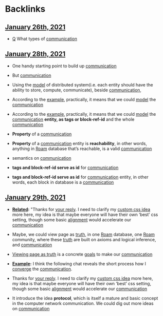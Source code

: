 
# Backlinks
## [January 26th, 2021](<January 26th, 2021.md>)
- [Q](<Q.md>) What types of [communication](<communication.md>)

## [January 28th, 2021](<January 28th, 2021.md>)
- One handy starting point to build up [communication](<communication.md>)

- But [communication](<communication.md>)

- Using the [model](<model.md>) of distributed system(i.e. each entity should have the ability to store, compute, communicate), beside [communication](<communication.md>),

- According to the [example](((yOi9SxfEw))), practically, it means that we could [model](<model.md>) the [communication](<communication.md>)

- According to the [example](((yOi9SxfEw))), practically, it means that we could [model](<model.md>) the [communication](<communication.md>) **entity, as tags or block-ref-id** and the whole [communication](<communication.md>)

- **Property** of a [communication](<communication.md>)

- **Property** of a [communication](<communication.md>) entity is **reachability**, in other words, anything in [Roam](<Roam.md>) database that’s reachable, is a valid [communication](<communication.md>)

- semantics on [communication](<communication.md>)

- **tags and block-ref-id serve as id** for [communication](<communication.md>)

- **tags and block-ref-id serve as id** for [communication](<communication.md>) entity, in other words, each block in database is a [communication](<communication.md>)

## [January 29th, 2021](<January 29th, 2021.md>)
- **[Related](<Related.md>):** "Thanks for [your reply](((n_PNVqwuw))). I need to clarify my [custom css idea](((FehE8jv6_))) more here, my idea is that maybe everyone will have their own ‘best’ css setting, though some basic [alignment](<alignment.md>) would accelerate our [communication](<communication.md>)

- Maybe, we could view page as [truth](<truth.md>), in one [Roam](<Roam.md>) database, one [Roam](<Roam.md>) community, where these [truth](<truth.md>) are built on axioms and logical inference, and [communication](<communication.md>)

- [Viewing page as truth](((H6M1XTGet))) is a concrete [goals](<goals.md>) to make our [communication](<communication.md>)

- **[Example](<Example.md>):** I think the following chat reveals the short process how I [converge](<converge.md>) the [communication](<communication.md>).

- Thanks for [your reply](((n_PNVqwuw))). I need to clarify my [custom css idea](((FehE8jv6_))) more here, my idea is that maybe everyone will have their own ‘best’ css setting, though some basic [alignment](<alignment.md>) would accelerate our [communication](<communication.md>)

- It introduce the idea **protocol**, which is itself a mature and basic concept in the computer network communication. We could dig out more ideas on [communication](<communication.md>)

